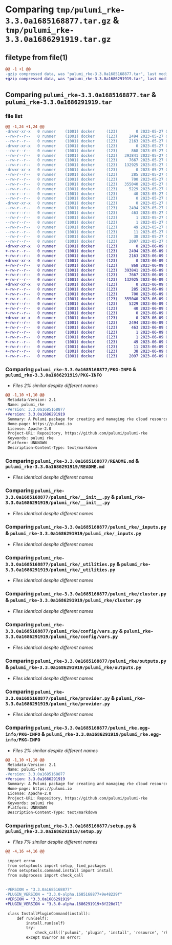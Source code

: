 # Comparing `tmp/pulumi_rke-3.3.0a1685168877.tar.gz` & `tmp/pulumi_rke-3.3.0a1686291919.tar.gz`

## filetype from file(1)

```diff
@@ -1 +1 @@
-gzip compressed data, was "pulumi_rke-3.3.0a1685168877.tar", last modified: Sat May 27 06:35:55 2023, max compression
+gzip compressed data, was "pulumi_rke-3.3.0a1686291919.tar", last modified: Fri Jun  9 06:37:54 2023, max compression
```

## Comparing `pulumi_rke-3.3.0a1685168877.tar` & `pulumi_rke-3.3.0a1686291919.tar`

### file list

```diff
@@ -1,24 +1,24 @@
-drwxr-xr-x   0 runner    (1001) docker     (123)        0 2023-05-27 06:35:55.751072 pulumi_rke-3.3.0a1685168877/
--rw-r--r--   0 runner    (1001) docker     (123)     2494 2023-05-27 06:35:55.751072 pulumi_rke-3.3.0a1685168877/PKG-INFO
--rw-r--r--   0 runner    (1001) docker     (123)     2163 2023-05-27 06:35:55.000000 pulumi_rke-3.3.0a1685168877/README.md
-drwxr-xr-x   0 runner    (1001) docker     (123)        0 2023-05-27 06:35:55.751072 pulumi_rke-3.3.0a1685168877/pulumi_rke/
--rw-r--r--   0 runner    (1001) docker     (123)      868 2023-05-27 06:35:55.000000 pulumi_rke-3.3.0a1685168877/pulumi_rke/__init__.py
--rw-r--r--   0 runner    (1001) docker     (123)   393841 2023-05-27 06:35:55.000000 pulumi_rke-3.3.0a1685168877/pulumi_rke/_inputs.py
--rw-r--r--   0 runner    (1001) docker     (123)     7667 2023-05-27 06:35:55.000000 pulumi_rke-3.3.0a1685168877/pulumi_rke/_utilities.py
--rw-r--r--   0 runner    (1001) docker     (123)   132925 2023-05-27 06:35:55.000000 pulumi_rke-3.3.0a1685168877/pulumi_rke/cluster.py
-drwxr-xr-x   0 runner    (1001) docker     (123)        0 2023-05-27 06:35:55.751072 pulumi_rke-3.3.0a1685168877/pulumi_rke/config/
--rw-r--r--   0 runner    (1001) docker     (123)      285 2023-05-27 06:35:55.000000 pulumi_rke-3.3.0a1685168877/pulumi_rke/config/__init__.py
--rw-r--r--   0 runner    (1001) docker     (123)      700 2023-05-27 06:35:55.000000 pulumi_rke-3.3.0a1685168877/pulumi_rke/config/vars.py
--rw-r--r--   0 runner    (1001) docker     (123)   355040 2023-05-27 06:35:55.000000 pulumi_rke-3.3.0a1685168877/pulumi_rke/outputs.py
--rw-r--r--   0 runner    (1001) docker     (123)     5229 2023-05-27 06:35:55.000000 pulumi_rke-3.3.0a1685168877/pulumi_rke/provider.py
--rw-r--r--   0 runner    (1001) docker     (123)       40 2023-05-27 06:35:55.000000 pulumi_rke-3.3.0a1685168877/pulumi_rke/pulumi-plugin.json
--rw-r--r--   0 runner    (1001) docker     (123)        0 2023-05-27 06:35:55.000000 pulumi_rke-3.3.0a1685168877/pulumi_rke/py.typed
-drwxr-xr-x   0 runner    (1001) docker     (123)        0 2023-05-27 06:35:55.751072 pulumi_rke-3.3.0a1685168877/pulumi_rke.egg-info/
--rw-r--r--   0 runner    (1001) docker     (123)     2494 2023-05-27 06:35:55.000000 pulumi_rke-3.3.0a1685168877/pulumi_rke.egg-info/PKG-INFO
--rw-r--r--   0 runner    (1001) docker     (123)      463 2023-05-27 06:35:55.000000 pulumi_rke-3.3.0a1685168877/pulumi_rke.egg-info/SOURCES.txt
--rw-r--r--   0 runner    (1001) docker     (123)        1 2023-05-27 06:35:55.000000 pulumi_rke-3.3.0a1685168877/pulumi_rke.egg-info/dependency_links.txt
--rw-r--r--   0 runner    (1001) docker     (123)        1 2023-05-27 06:35:55.000000 pulumi_rke-3.3.0a1685168877/pulumi_rke.egg-info/not-zip-safe
--rw-r--r--   0 runner    (1001) docker     (123)       49 2023-05-27 06:35:55.000000 pulumi_rke-3.3.0a1685168877/pulumi_rke.egg-info/requires.txt
--rw-r--r--   0 runner    (1001) docker     (123)       11 2023-05-27 06:35:55.000000 pulumi_rke-3.3.0a1685168877/pulumi_rke.egg-info/top_level.txt
--rw-r--r--   0 runner    (1001) docker     (123)       38 2023-05-27 06:35:55.751072 pulumi_rke-3.3.0a1685168877/setup.cfg
--rw-r--r--   0 runner    (1001) docker     (123)     2097 2023-05-27 06:35:55.000000 pulumi_rke-3.3.0a1685168877/setup.py
+drwxr-xr-x   0 runner    (1001) docker     (123)        0 2023-06-09 06:37:54.559623 pulumi_rke-3.3.0a1686291919/
+-rw-r--r--   0 runner    (1001) docker     (123)     2494 2023-06-09 06:37:54.559623 pulumi_rke-3.3.0a1686291919/PKG-INFO
+-rw-r--r--   0 runner    (1001) docker     (123)     2163 2023-06-09 06:37:54.000000 pulumi_rke-3.3.0a1686291919/README.md
+drwxr-xr-x   0 runner    (1001) docker     (123)        0 2023-06-09 06:37:54.555623 pulumi_rke-3.3.0a1686291919/pulumi_rke/
+-rw-r--r--   0 runner    (1001) docker     (123)      868 2023-06-09 06:37:54.000000 pulumi_rke-3.3.0a1686291919/pulumi_rke/__init__.py
+-rw-r--r--   0 runner    (1001) docker     (123)   393841 2023-06-09 06:37:54.000000 pulumi_rke-3.3.0a1686291919/pulumi_rke/_inputs.py
+-rw-r--r--   0 runner    (1001) docker     (123)     7667 2023-06-09 06:37:54.000000 pulumi_rke-3.3.0a1686291919/pulumi_rke/_utilities.py
+-rw-r--r--   0 runner    (1001) docker     (123)   132925 2023-06-09 06:37:54.000000 pulumi_rke-3.3.0a1686291919/pulumi_rke/cluster.py
+drwxr-xr-x   0 runner    (1001) docker     (123)        0 2023-06-09 06:37:54.559623 pulumi_rke-3.3.0a1686291919/pulumi_rke/config/
+-rw-r--r--   0 runner    (1001) docker     (123)      285 2023-06-09 06:37:54.000000 pulumi_rke-3.3.0a1686291919/pulumi_rke/config/__init__.py
+-rw-r--r--   0 runner    (1001) docker     (123)      700 2023-06-09 06:37:54.000000 pulumi_rke-3.3.0a1686291919/pulumi_rke/config/vars.py
+-rw-r--r--   0 runner    (1001) docker     (123)   355040 2023-06-09 06:37:54.000000 pulumi_rke-3.3.0a1686291919/pulumi_rke/outputs.py
+-rw-r--r--   0 runner    (1001) docker     (123)     5229 2023-06-09 06:37:54.000000 pulumi_rke-3.3.0a1686291919/pulumi_rke/provider.py
+-rw-r--r--   0 runner    (1001) docker     (123)       40 2023-06-09 06:37:54.000000 pulumi_rke-3.3.0a1686291919/pulumi_rke/pulumi-plugin.json
+-rw-r--r--   0 runner    (1001) docker     (123)        0 2023-06-09 06:37:54.000000 pulumi_rke-3.3.0a1686291919/pulumi_rke/py.typed
+drwxr-xr-x   0 runner    (1001) docker     (123)        0 2023-06-09 06:37:54.559623 pulumi_rke-3.3.0a1686291919/pulumi_rke.egg-info/
+-rw-r--r--   0 runner    (1001) docker     (123)     2494 2023-06-09 06:37:54.000000 pulumi_rke-3.3.0a1686291919/pulumi_rke.egg-info/PKG-INFO
+-rw-r--r--   0 runner    (1001) docker     (123)      463 2023-06-09 06:37:54.000000 pulumi_rke-3.3.0a1686291919/pulumi_rke.egg-info/SOURCES.txt
+-rw-r--r--   0 runner    (1001) docker     (123)        1 2023-06-09 06:37:54.000000 pulumi_rke-3.3.0a1686291919/pulumi_rke.egg-info/dependency_links.txt
+-rw-r--r--   0 runner    (1001) docker     (123)        1 2023-06-09 06:37:54.000000 pulumi_rke-3.3.0a1686291919/pulumi_rke.egg-info/not-zip-safe
+-rw-r--r--   0 runner    (1001) docker     (123)       49 2023-06-09 06:37:54.000000 pulumi_rke-3.3.0a1686291919/pulumi_rke.egg-info/requires.txt
+-rw-r--r--   0 runner    (1001) docker     (123)       11 2023-06-09 06:37:54.000000 pulumi_rke-3.3.0a1686291919/pulumi_rke.egg-info/top_level.txt
+-rw-r--r--   0 runner    (1001) docker     (123)       38 2023-06-09 06:37:54.559623 pulumi_rke-3.3.0a1686291919/setup.cfg
+-rw-r--r--   0 runner    (1001) docker     (123)     2097 2023-06-09 06:37:54.000000 pulumi_rke-3.3.0a1686291919/setup.py
```

### Comparing `pulumi_rke-3.3.0a1685168877/PKG-INFO` & `pulumi_rke-3.3.0a1686291919/PKG-INFO`

 * *Files 2% similar despite different names*

```diff
@@ -1,10 +1,10 @@
 Metadata-Version: 2.1
 Name: pulumi_rke
-Version: 3.3.0a1685168877
+Version: 3.3.0a1686291919
 Summary: A Pulumi package for creating and managing rke cloud resources.
 Home-page: https://pulumi.io
 License: Apache-2.0
 Project-URL: Repository, https://github.com/pulumi/pulumi-rke
 Keywords: pulumi rke
 Platform: UNKNOWN
 Description-Content-Type: text/markdown
```

### Comparing `pulumi_rke-3.3.0a1685168877/README.md` & `pulumi_rke-3.3.0a1686291919/README.md`

 * *Files identical despite different names*

### Comparing `pulumi_rke-3.3.0a1685168877/pulumi_rke/__init__.py` & `pulumi_rke-3.3.0a1686291919/pulumi_rke/__init__.py`

 * *Files identical despite different names*

### Comparing `pulumi_rke-3.3.0a1685168877/pulumi_rke/_inputs.py` & `pulumi_rke-3.3.0a1686291919/pulumi_rke/_inputs.py`

 * *Files identical despite different names*

### Comparing `pulumi_rke-3.3.0a1685168877/pulumi_rke/_utilities.py` & `pulumi_rke-3.3.0a1686291919/pulumi_rke/_utilities.py`

 * *Files identical despite different names*

### Comparing `pulumi_rke-3.3.0a1685168877/pulumi_rke/cluster.py` & `pulumi_rke-3.3.0a1686291919/pulumi_rke/cluster.py`

 * *Files identical despite different names*

### Comparing `pulumi_rke-3.3.0a1685168877/pulumi_rke/config/vars.py` & `pulumi_rke-3.3.0a1686291919/pulumi_rke/config/vars.py`

 * *Files identical despite different names*

### Comparing `pulumi_rke-3.3.0a1685168877/pulumi_rke/outputs.py` & `pulumi_rke-3.3.0a1686291919/pulumi_rke/outputs.py`

 * *Files identical despite different names*

### Comparing `pulumi_rke-3.3.0a1685168877/pulumi_rke/provider.py` & `pulumi_rke-3.3.0a1686291919/pulumi_rke/provider.py`

 * *Files identical despite different names*

### Comparing `pulumi_rke-3.3.0a1685168877/pulumi_rke.egg-info/PKG-INFO` & `pulumi_rke-3.3.0a1686291919/pulumi_rke.egg-info/PKG-INFO`

 * *Files 2% similar despite different names*

```diff
@@ -1,10 +1,10 @@
 Metadata-Version: 2.1
 Name: pulumi-rke
-Version: 3.3.0a1685168877
+Version: 3.3.0a1686291919
 Summary: A Pulumi package for creating and managing rke cloud resources.
 Home-page: https://pulumi.io
 License: Apache-2.0
 Project-URL: Repository, https://github.com/pulumi/pulumi-rke
 Keywords: pulumi rke
 Platform: UNKNOWN
 Description-Content-Type: text/markdown
```

### Comparing `pulumi_rke-3.3.0a1685168877/setup.py` & `pulumi_rke-3.3.0a1686291919/setup.py`

 * *Files 7% similar despite different names*

```diff
@@ -4,16 +4,16 @@
 
 import errno
 from setuptools import setup, find_packages
 from setuptools.command.install import install
 from subprocess import check_call
 
 
-VERSION = "3.3.0a1685168877"
-PLUGIN_VERSION = "3.3.0-alpha.1685168877+9e48229f"
+VERSION = "3.3.0a1686291919"
+PLUGIN_VERSION = "3.3.0-alpha.1686291919+8f220d71"
 
 class InstallPluginCommand(install):
     def run(self):
         install.run(self)
         try:
             check_call(['pulumi', 'plugin', 'install', 'resource', 'rke', PLUGIN_VERSION])
         except OSError as error:
```


